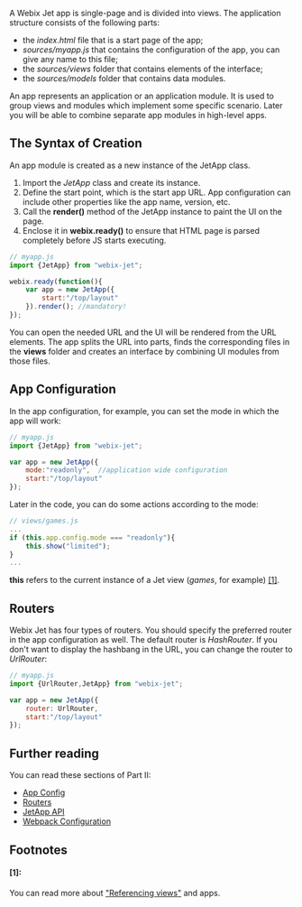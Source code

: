 A Webix Jet app is single-page and is divided into views. The application structure consists of the following parts:

- the *index.html* file that is a start page of the app;
- *sources/myapp.js* that contains the configuration of the app, you can give any name to this file;
- the *sources/views* folder that contains elements of the interface;
- the *sources/models* folder that contains data modules.

An app represents an application or an application module. It is used to group views and modules which implement some specific scenario. Later you will be able to combine separate app modules in high-level apps.

## The Syntax of Creation

An app module is created as a new instance of the JetApp class.

1. Import the _JetApp_ class and create its instance.
2. Define the start point, which is the start app URL. App configuration can include other properties like the app name, version, etc.
3. Call the **render()** method of the JetApp instance to paint the UI on the page.
4. Enclose it in **webix.ready()** to ensure that HTML page is parsed completely before JS starts executing.

~~~js
// myapp.js
import {JetApp} from "webix-jet";

webix.ready(function(){
	var app = new JetApp({
		start:"/top/layout"
	}).render(); //mandatory!
});
~~~

You can open the needed URL and the UI will be rendered from the URL elements. The app splits the URL into parts, finds the corresponding files in the **views** folder and creates an interface by combining UI modules from those files.

## App Configuration

In the app configuration, for example, you can set the mode in which the app will work:

```js
// myapp.js
import {JetApp} from "webix-jet";

var app = new JetApp({
	mode:"readonly",  //application wide configuration
	start:"/top/layout"
});
```

Later in the code, you can do some actions according to the mode:

```js
// views/games.js
...
if (this.app.config.mode === "readonly"){
	this.show("limited");
}
...
```

**this** refers to the current instance of a Jet view (_games_, for example) [[1]](#1).

## Routers

Webix Jet has four types of routers. You should specify the preferred router in the app configuration as well. The default router is _HashRouter_. If you don't want to display the hashbang in the URL, you can change the router to _UrlRouter_:

```js
// myapp.js
import {UrlRouter,JetApp} from "webix-jet";

var app = new JetApp({
	router: UrlRouter,
    start:"/top/layout"
});
```

## Further reading

You can read these sections of Part II:

- [App Config](../details/app_config.md)
- [Routers](../details/routers.md)
- [JetApp API](../details/app.md)
- [Webpack Configuration](../practice/webpackconfig.md)

## Footnotes

#### [1]:
You can read more about ["Referencing views"](../details/referencing.md) and apps.